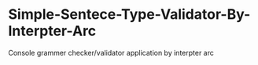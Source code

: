 # Simple-Sentece-Type-Validator-By-Interpter-Arc
Console grammer checker/validator application by interpter  arc
